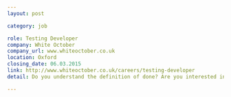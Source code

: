 ```yaml
---
layout: post

category: job

role: Testing Developer
company: White October
company_url: www.whiteoctober.co.uk
location: Oxford
closing_date: 06.03.2015
link: http://www.whiteoctober.co.uk/careers/testing-developer
detail: Do you understand the definition of done? Are you interested in helping us shape our internal testing strategy and drive forward our commitment to Agile development? We’re looking for an experienced testing developer to join the team at White October, a growing digital agency in Oxford.

---
```

